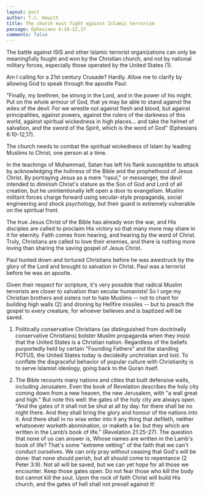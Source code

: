 ```yaml
---
layout: post
author: T.C. Howitt
title: The church must fight against Islamic terrorism
passage: Ephesians 6:10-12,17
comments: false
---
```


The battle against ISIS and other Islamic terrorist organizations can only be meaningfully fought and won by the Christian church, and not by national military forces, especially those operated by the United States (1).

Am I calling for a 21st century Crusade? Hardly. Allow me to clarify by allowing God to speak through the apostle Paul:

"Finally, my brethren, be strong in the Lord, and in the power of his might. Put on the whole armour of God, that ye may be able to stand against the wiles of the devil. For we wrestle not against flesh and blood, but against principalities, against powers, against the rulers of the darkness of this world, against spiritual wickedness in high places... and take the helmet of salvation, and the sword of the Spirit, which is the word of God" (Ephesians 6:10-12,17).

The church needs to combat the spiritual wickedness of Islam by leading Muslims to Christ, one person at a time.

In the teachings of Muhammad, Satan has left his flank susceptible to attack by acknowledging the holiness of the Bible and the prophethood of Jesus Christ. By portraying Jesus as a mere "rasul," or messenger, the devil intended to diminish Christ's stature as the Son of God and Lord of all creation, but he unintentionally left open a door to evangelism. Muslim militant forces charge forward using secular-style propaganda, social engineering and shock psychology, but their guard is extremely vulnerable on the spiritual front.

The true Jesus Christ of the Bible has already won the war, and His disciples are called to proclaim His victory so that many more may share in it for eternity. Faith comes from hearing, and hearing by the word of Christ. Truly, Christians are called to love their enemies, and there is nothing more loving than sharing the saving gospel of Jesus Christ.

Paul hunted down and tortured Christians before he was awestruck by the glory of the Lord and brought to salvation in Christ. Paul was a terrorist before he was an apostle. 

Given their respect for scripture, it's very possible that radical Muslim terrorists are closer to salvation than secular humanists! So I urge my Christian brothers and sisters not to hate Muslims -- not to chant for building high walls (2) and droning by Hellfire missiles -- but to preach the gospel to *every* creature, for whoever believes and is baptized will be saved.

1. Politically conservative Christians (as distinguished from doctrinally conservative Christians) bolster Muslim propaganda when they insist that the United States is a Christian nation. Regardless of the beliefs purportedly held by certain "Founding Fathers" and the standing POTUS, the United States today is decidedly unchristian and lost. To conflate the disgraceful behavior of popular culture with Christianity is to serve Islamist ideology, going back to the Quran itself.

2. The Bible recounts many nations and cities that built defensive walls, including Jerusalem. Even the book of Revelation describes the holy city coming down from a new heaven, the new Jerusalem, with "a wall great and high." But note this well: the gates of the holy city are always open. "And the gates of it shall not be shut at all by day: for there shall be no night there. And they shall bring the glory and honour of the nations into it. And there shall in no wise enter into it any thing that defileth, neither whatsoever worketh abomination, or maketh a lie: but they which are written in the Lamb’s book of life." (Revelation 21:25-27). The question that none of us can answer is, Whose names are written in the Lamb's book of life? That's some "extreme vetting" of the faith that we can't conduct ourselves. We can only pray without ceasing that God's will be done: that none should perish, but all should come to repentance (2 Peter 3:9). Not all will be saved, but we can yet hope for all those we encounter. Keep those gates open. Do not fear those who kill the body but cannot kill the soul. Upon the rock of faith Christ will build His church, and the gates of hell shall not prevail against it!
